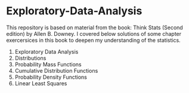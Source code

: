# Exploratory-Data-Analysis
This repository is based on material from the book: Think Stats (Second edition) by Allen B. Downey.
I covered below solutions of some chapter exercersices in this book to deepen my understanding of the statistics.

1. Exploratory Data Analysis
2. Distributions
3. Probability Mass Functions
4. Cumulative Distribution Functions
6. Probability Density Functions
10. Linear Least Squares
